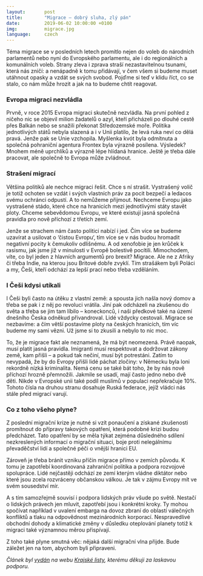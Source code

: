 ```yaml
---
layout:       post
title:        "Migrace – dobrý sluha, zlý pán"
date:         2019-06-02 10:00:00 +0100
img:          migrace.jpg
language:     czech
---
```


Téma migrace se v posledních letech promítlo nejen do voleb do národních parlamentů nebo nyní do Evropského parlamentu, ale i do regionálních a komunálních voleb. Strany zleva i zprava straší nezastavitelnou tsunami, která nás zničí: a nenápadně k tomu přidávají, v čem všem si budeme muset utáhnout opasky a vzdát se svých svobod. Pojďme si teď v klidu říct, co se stalo, co nám může hrozit a jak na to budeme chtít reagovat.

<!--more-->

### Evropa migraci nezvládla

Prvně, v roce 2015 Evropa migraci skutečně nezvládla. Na první pohled z ničeho nic se objevil milion žadatelů o azyl, kteří přicházeli po dlouhé cestě přes Balkán nebo se snažili překonat Středozemské moře. Politika jednotlivých států nebyla slazená a i v Unii platilo, že levá ruka neví co dělá pravá. Jenže pak se Unie vzchopila. Myšlenka kvót byla odmítnuta a společná pohraniční agentura Frontex byla výrazně posílena. Výsledek? Mnohem méně uprchlíků a výrazně lépe hlídaná hranice. Ještě je třeba dále pracovat, ale společně to Evropa může zvládnout.

### Strašení migrací

Většina politiků ale nechce migraci řešit. Chce s ní strašit. Vystrašený volič je totiž ochoten se vzdát i svých vlastních práv za pocit bezpečí a ledacos svému ochránci odpustí. A to nemůžeme přijmout. Nechceme Evropu jako vystrašené stádo, které chce na hranicích mezi jednotlivými státy stavět ploty. Chceme sebevědomou Evropu, ve které existují jasná společná pravidla pro nově příchozí z třetích zemí.

Jenže se strachem nám často politici nabízí i jed. Čím více se budeme uzavírat a usilovat o ‘čistou Evropu‘, tím více se v nás budou hromadit negativní pocity k čemukoliv odlišnému. A od xenofobie je jen krůček k rasismu, jak jsme již v minulosti v Evropě bolestivě pocítili. Mimochodem, víte, co byl jeden z hlavních argumentů pro brexit? Migrace. Ale ne z Afriky či třeba Indie, na kterou jsou Britové dobře zvyklí. Tím strašákem byli Poláci a my, Češi, kteří odchází za lepší prací nebo třeba vzděláním.

### I Češi kdysi utíkali

I Češi byli často na útěku z vlastní země: a spousta jich našla nový domov a třeba se pak i z něj po revoluci vrátila. Jiní pak odcházeli na zkušenou do světa a třeba se jim tam líbilo – koneckonců, i naši předkové také na území dnešního Česka odněkud přivandroval. Lidé vždycky cestovali. Migrace se nezbavíme: a čím větší postavíme ploty na českých hranicích, tím víc budeme my sami vězni. Už jsme si to zkusili a nebylo to nic moc.

To, že je migrace fakt ale neznamená, že má být neomezená. Právě naopak, musí platit jasná pravidla. Imigranti musí respektovat a dodržovat zákony země, kam přišli – a pokud tak nečiní, musí být potrestáni. Zatím to nevypadá, že by do Evropy přišli lidé páchat zločiny: v Německu byla loni rekordně nízká kriminalita. Nemá cenu se také bát toho, že by nás nově příchozí hrozně přemnožili. Jakmile se usadí, mají často jedno nebo dvě děti. Nikde v Evropské unii také podíl muslimů v populaci nepřekračuje 10%. Tohoto čísla na druhou stranu dosahuje Ruská federace, jejíž vládci nás stále před migrací varují.

### Co z toho všeho plyne?

Z poslední migrační krize je nutné si vzít ponaučení a získané zkušenosti promítnout do přípravy takových opatření, která podobné krizi budou předcházet. Tato opatření by se měla týkat zejména důsledného sdílení nezkreslených informací o migrační situaci, boje proti nelegálnímu převaděčství lidí a společné péči o vnější hranici EU.

Zároveň je třeba bránit vzniku příčin migrace přímo v zemích původu. K tomu je zapotřebí koordinovaná zahraniční politika a podpora rozvojové spolupráce. Lidé nejčastěji odchází ze zemí kterým vládne diktátor nebo které jsou zcela rozvráceny občanskou válkou. Je tak v zájmu Evropy mít ve svém sousedství mír.

A s tím samozřejmě souvisí i podpora lidských práv všude po světě. Nestačí o lidských právech jen mluvit, zapotřebí jsou i konkrétní kroky. Ty mohou spočívat například v uvalení embarga na dovoz zbraní do oblastí válečných konfliktů a tlaku na odpovědnost mezinárodních korporací. Nespravedlivé obchodní dohody a klimatické změny v důsledku oteplování planety totiž k migraci také významnou měrou přispívají.

Z toho také plyne smutná věc: nějaká další migrační vlna přijde. Bude záležet jen na tom, abychom byli připraveni.

*Článek byl [vydán](https://www.krajskelisty.cz/praha/21948-migrace-dobry-sluha-ale-zly-pan-s-piratem-na-palubu-eu.htm) na webu [Krajské listy](https://www.krajskelisty.cz/), kterému děkuji za laskavou podporu.*
